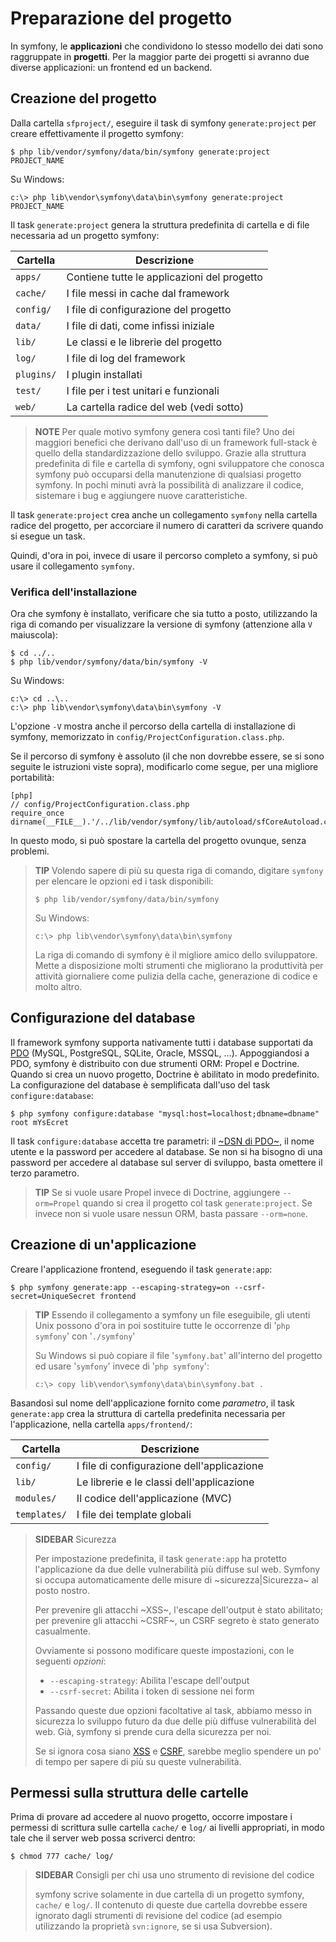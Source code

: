 Preparazione del progetto
=========================

In symfony, le **applicazioni** che condividono lo stesso modello dei dati
sono raggruppate in **progetti**. Per la maggior parte dei progetti si
avranno due diverse applicazioni: un frontend ed un backend.

Creazione del progetto
----------------------

Dalla cartella `sfproject/`, eseguire il task di symfony `generate:project`
per creare effettivamente il progetto symfony:

    $ php lib/vendor/symfony/data/bin/symfony generate:project PROJECT_NAME

Su Windows:

    c:\> php lib\vendor\symfony\data\bin\symfony generate:project PROJECT_NAME

Il task `generate:project` genera la struttura predefinita di cartella e di
file necessaria ad un progetto symfony:

 | Cartella    | Descrizione
 | ----------- | ----------------------------------
 | `apps/`     | Contiene tutte le applicazioni del progetto
 | `cache/`    | I file messi in cache dal framework
 | `config/`   | I file di configurazione del progetto
 | `data/`     | I file di dati, come infissi iniziale
 | `lib/`      | Le classi e le librerie del progetto
 | `log/`      | I file di log del framework
 | `plugins/`  | I plugin installati
 | `test/`     | I file per i test unitari e funzionali
 | `web/`      | La cartella radice del web (vedi sotto)

>**NOTE**
>Per quale motivo symfony genera così tanti file? Uno dei maggiori
>benefici che derivano dall'uso di un framework full-stack è quello
>della standardizzazione dello sviluppo. Grazie alla struttura
>predefinita di file e cartella di symfony, ogni sviluppatore che
>conosca symfony può occuparsi della manutenzione di qualsiasi
>progetto symfony. In pochi minuti avrà la possibilità
>di analizzare il codice, sistemare i bug e aggiungere nuove
>caratteristiche.

Il task `generate:project` crea anche un collegamento `symfony` nella
cartella radice del progetto, per accorciare il numero di caratteri
da scrivere quando si esegue un task.

Quindi, d'ora in poi, invece di usare il percorso completo a symfony,
si può usare il collegamento `symfony`.

### Verifica dell'installazione

Ora che symfony è installato, verificare che sia tutto a posto, utilizzando la riga di comando
per visualizzare la versione di symfony (attenzione alla `V` maiuscola):

    $ cd ../..
    $ php lib/vendor/symfony/data/bin/symfony -V

Su Windows:

    c:\> cd ..\..
    c:\> php lib\vendor\symfony\data\bin\symfony -V

L'opzione `-V` mostra anche il percorso della cartella di installazione di
symfony, memorizzato in `config/ProjectConfiguration.class.php`.

Se il percorso di symfony è assoluto (il che non dovrebbe essere, se si sono
seguite le istruzioni viste sopra), modificarlo come segue, per una
migliore portabilità:

    [php]
    // config/ProjectConfiguration.class.php
    require_once dirname(__FILE__).'/../lib/vendor/symfony/lib/autoload/sfCoreAutoload.class.php';

In questo modo, si può spostare la cartella del progetto ovunque, senza
problemi.

>**TIP**
>Volendo sapere di più su questa riga di comando, digitare 
>`symfony` per elencare le opzioni ed i task disponibili:
>
>     $ php lib/vendor/symfony/data/bin/symfony
>
>Su Windows:
>
>     c:\> php lib\vendor\symfony\data\bin\symfony
>
>La riga di comando di symfony è il migliore amico dello sviluppatore. Mette
>a disposizione molti strumenti che migliorano la produttività per 
>attività giornaliere come pulizia della cache, generazione di codice e molto
>altro.

Configurazione del database
---------------------------

Il framework symfony supporta nativamente tutti i database
supportati da [PDO]((http://www.php.net/PDO)) (MySQL, PostgreSQL,
SQLite, Oracle, MSSQL, ...). Appoggiandosi a PDO, symfony è distribuito
con due strumenti ORM: Propel e Doctrine. Quando si crea un nuovo
progetto, Doctrine è abilitato in modo predefinito. La configurazione
del database è semplificata dall'uso del task `configure:database`:

    $ php symfony configure:database "mysql:host=localhost;dbname=dbname" root mYsEcret

Il task `configure:database` accetta tre parametri: il
[~DSN di PDO~](http://www.php.net/manual/it/pdo.drivers.php), il nome utente e
la password per accedere al database. Se non si ha bisogno di una password per
accedere al database sul server di sviluppo, basta omettere il terzo parametro.

>**TIP**
>Se si vuole usare Propel invece di Doctrine, aggiungere `--orm=Propel` quando
>si crea il progetto col task `generate:project`. Se invece non si vuole
>usare nessun ORM, basta passare `--orm=none`.

Creazione di un'applicazione
----------------------------

Creare l'applicazione frontend, eseguendo il task `generate:app`:

    $ php symfony generate:app --escaping-strategy=on --csrf-secret=UniqueSecret frontend

>**TIP**
>Essendo il collegamento a symfony un file eseguibile, gli utenti Unix
>possono d'ora in poi sostituire tutte le occorrenze di '`php symfony`'
>con '`./symfony`'
>
>Su Windows si può copiare il file '`symfony.bat`' all'interno del
>progetto ed usare '`symfony`' invece di '`php symfony`':
>
>     c:\> copy lib\vendor\symfony\data\bin\symfony.bat .

Basandosi sul nome dell'applicazione fornito come *parametro*, il task
`generate:app` crea la struttura di cartella predefinita necessaria
per l'applicazione, nella cartella `apps/frontend/`:

 | Cartella     | Descrizione
 | ------------ | -------------------------------------
 | `config/`    | I file di configurazione dell'applicazione
 | `lib/`       | Le librerie e le classi dell'applicazione
 | `modules/`   | Il codice dell'applicazione (MVC)
 | `templates/` | I file dei template globali

>**SIDEBAR**
>Sicurezza
>
>Per impostazione predefinita, il task `generate:app` ha protetto
>l'applicazione da due delle vulnerabilità più diffuse sul web.
>Symfony si occupa automaticamente delle misure di ~sicurezza|Sicurezza~
>al posto nostro.
>
>Per prevenire gli attacchi ~XSS~, l'escape dell'output è stato abilitato;
>per prevenire gli attacchi ~CSRF~, un CSRF segreto è stato generato
>casualmente.
>
>Ovviamente si possono modificare queste impostazioni, con le seguenti
>*opzioni*:
>
>  * `--escaping-strategy`: Abilita l'escape dell'output
>  * `--csrf-secret`: Abilita i token di sessione nei form
>
>Passando queste due opzioni facoltative al task, abbiamo messo in sicurezza
>lo sviluppo futuro da due delle più diffuse vulnerabilità del web. Già, symfony
>si prende cura della sicurezza per noi.
>
>Se si ignora cosa siano 
>[XSS](http://it.wikipedia.org/wiki/Cross-site_scripting) e
>[CSRF](http://it.wikipedia.org/wiki/CSRF), sarebbe meglio spendere un po' di tempo
>per sapere di più su queste vulnerabilità.

Permessi sulla struttura delle cartelle
---------------------------------------

Prima di provare ad accedere al nuovo progetto, occorre impostare i
permessi di scrittura sulle cartella `cache/` e `log/` ai livelli
appropriati, in modo tale che il server web possa scriverci dentro:

    $ chmod 777 cache/ log/

>**SIDEBAR**
>Consigli per chi usa uno strumento di revisione del codice
>
>symfony scrive solamente in due cartella di un progetto symfony,
>`cache/` e `log/`. Il contenuto di queste due cartella dovrebbe essere
>ignorato dagli strumenti di revisione del codice (ad esempio
>utilizzando la proprietà `svn:ignore`, se si usa Subversion).

